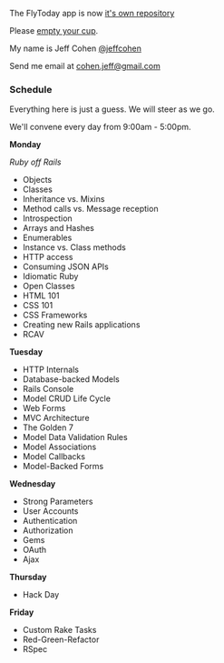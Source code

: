 The FlyToday app is now [it's own repository](https://github.com/JeffCohen/flytoday)


Please [empty your cup](http://c2.com/cgi/wiki?EmptyYourCup).

My name is Jeff Cohen [@jeffcohen](https://twitter.com/jeffcohen)

Send me email at cohen.jeff@gmail.com


### Schedule

Everything here is just a guess. We will steer as we go.

We'll convene every day from 9:00am - 5:00pm.

**Monday**

*Ruby off Rails*

* Objects
* Classes
* Inheritance vs. Mixins
* Method calls vs. Message reception
* Introspection
* Arrays and Hashes
* Enumerables
* Instance vs. Class methods
* HTTP access
* Consuming JSON APIs
* Idiomatic Ruby
* Open Classes
* HTML 101
* CSS 101
* CSS Frameworks
* Creating new Rails applications
* RCAV

**Tuesday**

* HTTP Internals
* Database-backed Models
* Rails Console
* Model CRUD Life Cycle
* Web Forms
* MVC Architecture
* The Golden 7
* Model Data Validation Rules
* Model Associations
* Model Callbacks
* Model-Backed Forms

**Wednesday**

* Strong Parameters
* User Accounts
* Authentication
* Authorization
* Gems
* OAuth
* Ajax

**Thursday**

* Hack Day

**Friday**

* Custom Rake Tasks
* Red-Green-Refactor
* RSpec



